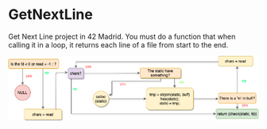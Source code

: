 # GetNextLine

Get Next Line project in 42 Madrid.
You must do a function that when calling it in a loop, it returns each line of a file from start to the end.

![GNL Diagram](/flow_charts/gnl_flow_chart.png)
